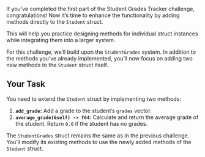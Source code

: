If you’ve completed the first part of the Student Grades Tracker challenge, congratulations! Now it’s time to enhance the functionality by adding methods directly to the `Student` struct.

This will help you practice designing methods for individual struct instances while integrating them into a larger system.

For this challenge, we’ll build upon the `StudentGrades` system. In addition to the methods you’ve already implemented, you’ll now focus on adding two new methods to the `Student` struct itself.

## Your Task

You need to extend the `Student` struct by implementing two methods:

1. **`add_grade`:** Add a grade to the student’s `grades` vector.
2. **`average_grade(&self) -> f64`:** Calculate and return the average grade of the student. Return `0.0` if the student has no grades.

The `StudentGrades` struct remains the same as in the previous challenge. You’ll modify its existing methods to use the newly added methods of the `Student` struct.

